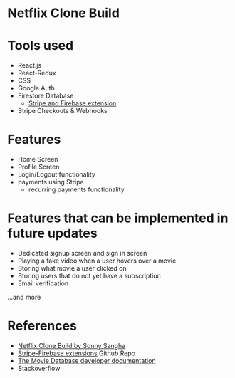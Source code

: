 # Netflix Clone Build

# Tools used
- React.js
- React-Redux
- CSS
- Google Auth
- Firestore Database
  - [Stripe and Firebase extension](https://extensions.dev/extensions/stripe/firestore-stripe-payments)
- Stripe Checkouts & Webhooks

# Features
- Home Screen
- Profile Screen
- Login/Logout functionality
- payments using Stripe
  - recurring payments functionality

# Features that can be implemented in future updates
- Dedicated signup screen and sign in screen
- Playing a fake video when a user hovers over a movie
- Storing what movie a user clicked on
- Storing users that do not yet have a subscription
- Email verification

...and more

# References
- [Netflix Clone Build by Sonny Sangha](https://www.youtube.com/watch?v=HW5roUF2RLg)
- [Stripe-Firebase extensions](https://github.com/stripe/stripe-firebase-extensions/tree/master/firestore-stripe-payments) Github Repo
- [The Movie Database developer documentation](https://developer.themoviedb.org/reference/intro/getting-started)
- Stackoverflow
